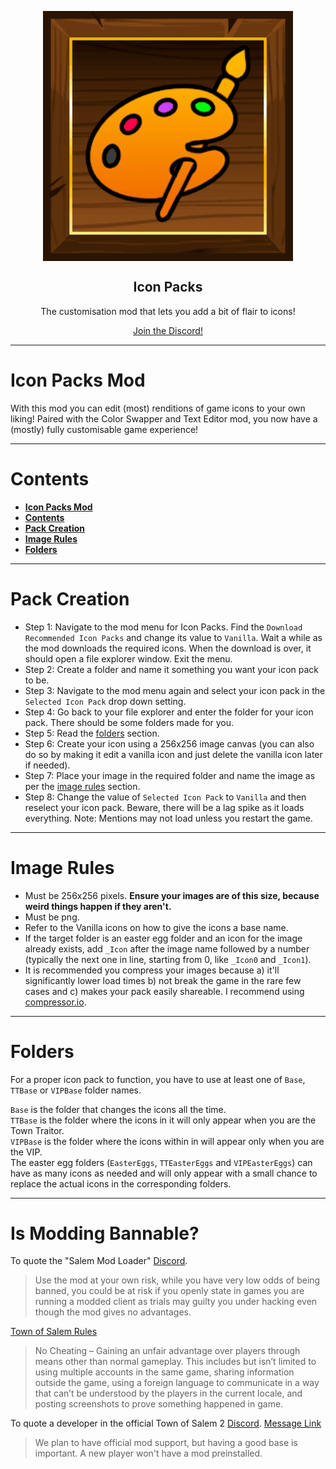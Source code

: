 
<p align="center">
    <img width="400px" src="./Images/Thumbnail.png" align="center" alt="logo" />
    <h2 align="center">Icon Packs</h2>
    <p align="center">The customisation mod that lets you add a bit of flair to icons!
</p>

<p align="center">
    <a href="https://discord.gg/cd27aDQDY9">Join the Discord!</a>
</p>

-----------------------

# Icon Packs Mod

With this mod you can edit (most) renditions of game icons to your own liking! Paired with the Color Swapper and Text Editor mod, you now have a (mostly) fully customisable game experience!

-----------------------

# Contents

- [**Icon Packs Mod**](#icon-packs-mod)
- [**Contents**](#contents)
- [**Pack Creation**](#pack-creation)
- [**Image Rules**](#image-rules)
- [**Folders**](#folders)

-----------------------

# Pack Creation

- Step 1: Navigate to the mod menu for Icon Packs. Find the `Download Recommended Icon Packs` and change its value to `Vanilla`. Wait a while as the mod downloads the required icons. When the download is over, it should open a file explorer window. Exit the menu.
- Step 2: Create a folder and name it something you want your icon pack to be.
- Step 3: Navigate to the mod menu again and select your icon pack in the `Selected Icon Pack` drop down setting.
- Step 4: Go back to your file explorer and enter the folder for your icon pack. There should be some folders made for you.
- Step 5: Read the [folders](#folders) section.
- Step 6: Create your icon using a 256x256 image canvas (you can also do so by making it edit a vanilla icon and just delete the vanilla icon later if needed).
- Step 7: Place your image in the required folder and name the image as per the [image rules](#image-rules) section.
- Step 8: Change the value of `Selected Icon Pack` to `Vanilla` and then reselect your icon pack. Beware, there will be a lag spike as it loads everything. Note: Mentions may not load unless you restart the game.

-----------------------

# Image Rules

- Must be 256x256 pixels. **Ensure your images are of this size, because weird things happen if they aren't.**
- Must be png.
- Refer to the Vanilla icons on how to give the icons a base name.
- If the target folder is an easter egg folder and an icon for the image already exists, add `_Icon` after the image name followed by a number (typically the next one in line, starting from 0, like `_Icon0` and `_Icon1`).
- It is recommended you compress your images because a) it'll significantly lower load times b) not break the game in the rare few cases and c) makes your pack easily shareable. I recommend using [compressor.io](https://compressor.io).

-----------------------

# Folders

For a proper icon pack to function, you have to use at least one of `Base`, `TTBase` or `VIPBase` folder names.

`Base` is the folder that changes the icons all the time.\
`TTBase` is the folder where the icons in it will only appear when you are the Town Traitor.\
`VIPBase` is the folder where the icons within in will appear only when you are the VIP.\
The easter egg folders (`EasterEggs`, `TTEasterEggs` and `VIPEasterEggs`) can have as many icons as needed and will only appear with a small chance to replace the actual icons in the corresponding folders.

-----------------------

# Is Modding Bannable?

To quote the "Salem Mod Loader" [Discord](https://discord.gg/AdpRqzstfj).
> Use the mod at your own risk, while you have very low odds of being banned, you could be at risk if you openly state in games you are running a modded client as trials may guilty you under hacking even though the mod gives no advantages.

[Town of Salem Rules](https://www.blankmediagames.com/rules/)
> No Cheating – Gaining an unfair advantage over players through means other than normal gameplay. This includes but isn’t limited to using multiple accounts in the same game, sharing information outside the game, using a foreign language to communicate in a way that can’t be understood by the players in the current locale, and posting screenshots to prove something happened in game.

To quote a developer in the official Town of Salem 2 [Discord](https://discord.gg/townofsalem2). [Message Link](https://discord.com/channels/1110363758792036352/1111801081060655154/1112876123852906617)
> We plan to have official mod support, but having a good base is important. A new player won't have a mod preinstalled.

